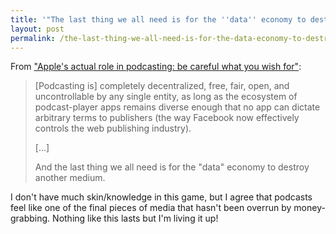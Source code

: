```yaml
---
title: '"The last thing we all need is for the ''data'' economy to destroy another medium"'
layout: post
permalink: /the-last-thing-we-all-need-is-for-the-data-economy-to-destroy-another-medium/
---
```

From ["Apple's actual role in podcasting: be careful what you wish for"](https://marco.org/2016/05/07/apple-role-in-podcasting):

> [Podcasting is] completely decentralized, free, fair, open, and uncontrollable by any single entity, as long as the ecosystem of podcast-player apps remains diverse enough that no app can dictate arbitrary terms to publishers (the way Facebook now effectively controls the web publishing industry).
>
> [...]
>
> And the last thing we all need is for the "data" economy to destroy another medium.

I don't have much skin/knowledge in this game, but I agree that podcasts feel like one of the final pieces of media that hasn't been overrun by money-grabbing. Nothing like this lasts but I'm living it up!
